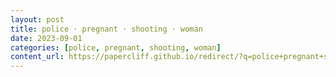 ```yaml
---
layout: post
title: police · pregnant · shooting · woman
date: 2023-09-01
categories: [police, pregnant, shooting, woman]
content_url: https://papercliff.github.io/redirect/?q=police+pregnant+shooting+woman&tbs=cdr:1,cd_min:8/31/2023,cd_max:9/2/2023
---
```

